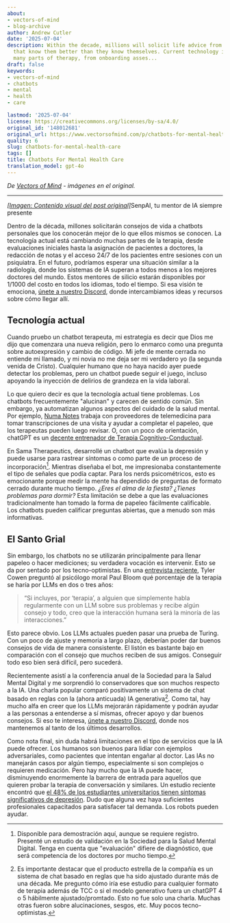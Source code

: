 ```yaml
---
about:
- vectors-of-mind
- blog-archive
author: Andrew Cutler
date: '2025-07-04'
description: Within the decade, millions will solicit life advice from personal chatbots
  that know them better than they know themselves. Current technology is changing
  many parts of therapy, from onboarding asses...
draft: false
keywords:
- vectors-of-mind
- chatbots
- mental
- health
- care

lastmod: '2025-07-04'
license: https://creativecommons.org/licenses/by-sa/4.0/
original_id: '148012681'
original_url: https://www.vectorsofmind.com/p/chatbots-for-mental-health-care
quality: 6
slug: chatbots-for-mental-health-care
tags: []
title: Chatbots For Mental Health Care
translation_model: gpt-4o
---
```


*De [Vectors of Mind](https://www.vectorsofmind.com/p/chatbots-for-mental-health-care) - imágenes en el original.*

---

[*[Imagen: Contenido visual del post original]*](https://substackcdn.com/image/fetch/$s_!q5KB!,f_auto,q_auto:good,fl_progressive:steep/https%3A%2F%2Fsubstack-post-media.s3.amazonaws.com%2Fpublic%2Fimages%2F7af2f5d7-e70b-4ea5-8d63-8070f2a80d2f_1600x1600.png)SenpAI, tu mentor de IA siempre presente

Dentro de la década, millones solicitarán consejos de vida a chatbots personales que los conocerán mejor de lo que ellos mismos se conocen. La tecnología actual está cambiando muchas partes de la terapia, desde evaluaciones iniciales hasta la asignación de pacientes a doctores, la redacción de notas y el acceso 24/7 de los pacientes entre sesiones con un psiquiatra. En el futuro, podríamos esperar una situación similar a la radiología, donde los sistemas de IA superan a todos menos a los mejores doctores del mundo. Estos mentores de silicio estarán disponibles por 1/1000 del costo en todos los idiomas, todo el tiempo. Si esa visión te emociona, [únete a nuestro Discord](https://discord.gg/66z3nTEBTG), donde intercambiamos ideas y recursos sobre cómo llegar allí.

## Tecnología actual

Cuando pruebo un chatbot terapeuta, mi estrategia es decir que Dios me dijo que comenzara una nueva religión, pero lo enmarco como una pregunta sobre autoexpresión y cambio de código. Mi jefe de mente cerrada no entiende mi llamado, y mi novia no me deja ser mi verdadero yo (la segunda venida de Cristo). Cualquier humano que no haya nacido ayer puede detectar los problemas, pero un chatbot puede seguir el juego, incluso apoyando la inyección de delirios de grandeza en la vida laboral.

Lo que quiero decir es que la tecnología actual tiene problemas. Los chatbots frecuentemente "alucinan" y carecen de sentido común. Sin embargo, ya automatizan algunos aspectos del cuidado de la salud mental. Por ejemplo, [Numa Notes](https://www.numanotes.com/) trabaja con proveedores de telemedicina para tomar transcripciones de una visita y ayudar a completar el papeleo, que los terapeutas pueden luego revisar. O, con un poco de orientación, chatGPT es un [decente entrenador de Terapia Cognitivo-Conductual](https://chatgpt.com/g/g-Bzxpkih4l-mindset).

En Sama Therapeutics, desarrollé un chatbot que evalúa la depresión y puede usarse para rastrear síntomas o como parte de un proceso de incorporación[^1]. Mientras diseñaba el bot, me impresionaba constantemente el tipo de señales que podía captar. Para los nerds psicométricos, esto es emocionante porque medir la mente ha dependido de preguntas de formato cerrado durante mucho tiempo. _¿Eres el alma de la fiesta? ¿Tienes problemas para dormir?_ Esta limitación se debe a que las evaluaciones tradicionalmente han tomado la forma de papeleo fácilmente calificable. Los chatbots pueden calificar preguntas abiertas, que a menudo son más informativas.

## El Santo Grial

Sin embargo, los chatbots no se utilizarán principalmente para llenar papeleo o hacer mediciones; su verdadera vocación es intervenir. Esto se da por sentado por los tecno-optimistas. En una [entrevista reciente](https://conversationswithtyler.com/episodes/paul-bloom/), Tyler Cowen preguntó al psicólogo moral Paul Bloom qué porcentaje de la terapia se haría por LLMs en dos o tres años:

> “Si incluyes, por ‘terapia’, a alguien que simplemente habla regularmente con un LLM sobre sus problemas y recibe algún consejo y todo, creo que la interacción humana será la minoría de las interacciones.”

Esto parece obvio. Los LLMs actuales pueden pasar una prueba de Turing. Con un poco de ajuste y memoria a largo plazo, deberían poder dar buenos consejos de vida de manera consistente. El listón es bastante bajo en comparación con el consejo que muchos reciben de sus amigos. Conseguir todo eso bien será difícil, pero sucederá.

Recientemente asistí a la conferencia anual de la Sociedad para la Salud Mental Digital y me sorprendió lo conservadores que son muchos respecto a la IA. Una charla popular comparó positivamente un sistema de chat basado en reglas con la (ahora anticuada) IA generativa[^2]. Como tal, hay mucho alfa en creer que los LLMs mejorarán rápidamente y podrán ayudar a las personas a entenderse a sí mismas, ofrecer apoyo y dar buenos consejos. Si eso te interesa, [únete a nuestro Discord](https://discord.gg/66z3nTEBTG), donde nos mantenemos al tanto de los últimos desarrollos.

Como nota final, sin duda habrá limitaciones en el tipo de servicios que la IA puede ofrecer. Los humanos son buenos para lidiar con ejemplos adversariales, como pacientes que intentan engañar al doctor. Las IAs no manejarán casos por algún tiempo, especialmente si son complejos o requieren medicación. Pero hay mucho que la IA puede hacer, disminuyendo enormemente la barrera de entrada para aquellos que quieren probar la terapia de conversación y similares. Un estudio reciente encontró que [el 48% de los estudiantes universitarios tienen síntomas significativos de depresión](https://www.ncbi.nlm.nih.gov/pmc/articles/PMC10850216/). Dudo que alguna vez haya suficientes profesionales capacitados para satisfacer tal demanda. Los robots pueden ayudar.

[^1]: Disponible para demostración aquí, aunque se requiere registro. Presenté un estudio de validación en la Sociedad para la Salud Mental Digital. Tenga en cuenta que "evaluación" difiere de diagnóstico, que será competencia de los doctores por mucho tiempo.

[^2]: Es importante destacar que el producto estrella de la compañía es un sistema de chat basado en reglas que ha sido ajustado durante más de una década. Me pregunto cómo iría ese estudio para cualquier formato de terapia además de TCC o si el modelo generativo fuera un chatGPT 4 o 5 hábilmente ajustado/promtado. Esto no fue solo una charla. Muchas otras fueron sobre alucinaciones, sesgos, etc. Muy pocos tecno-optimistas.